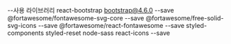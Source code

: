 --사용 라이브러리
react-bootstrap bootstrap@4.6.0
--save @fortawesome/fontawesome-svg-core
--save @fortawesome/free-solid-svg-icons
--save @fortawesome/react-fontawesome
--save styled-components
styled-reset
node-sass
react-icons --save
